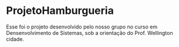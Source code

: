 # ProjetoHamburgueria

Esse foi o projeto desenvolvido pelo nosso grupo no curso em Densenvolvimento de Sistemas, sob a orientação do Prof. Wellington cidade.

